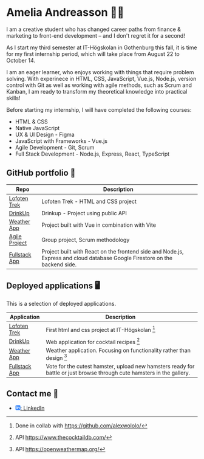 # Amelia Andreasson :woman_technologist:

I am a creative student who has changed career paths from finance & marketing to front-end development – and I don't regret it for a second!

As I start my third semester at IT-Högskolan in Gothenburg this fall, it is time for my first internship period, which will take place from August 22 to October 14.

I am an eager learner, who enjoys working with things that require problem solving. With experinece in HTML, CSS, JavaScript, Vue.js, Node.js, version control with Git as well as working with agile methods, such as Scrum and Kanban, I am ready to transform my theoretical knowledge into practical skills!

Before starting my internship, I will have completed the following courses:

- HTML & CSS
- Native JavaScript
- UX & UI Design - Figma
- JavaScript with Frameworks - Vue.js
- Agile Development - Git, Scrum
- Full Stack Development - Node.js, Express, React, TypeScript

## GitHub portfolio :briefcase:

| Repo                                    | Description                                     |
| --------------------------------------- | ----------------------------------------------- |
| [Lofoten Trek][lofoten-trek-repo]       | Lofoten Trek - HTML and CSS project             |
| [DrinkUp][drinkup-repo]                 | Drinkup - Project using public API              |
| [Weather App][weather-app-repo]         | Project built with Vue in combination with Vite |
| [Agile Project][agile-group-project]    | Group project, Scrum methodology                |
| [Fullstack App][fullstack-app-repo]     | Project built with React on the frontend side and Node.js, Express and cloud database Google Firestore on the backend side. |

[lofoten-trek-repo]: https://github.com/amelialynnn/lofoten-trek
[drinkup-repo]: https://github.com/amelialynnn/drinkup
[weather-app-repo]: https://github.com/amelialynnn/vue-js
[agile-group-project]: https://github.com/Wagsjo/Webshop/commits?author=amelialynnn
[fullstack-app-repo]: https://github.com/amelialynnn/hamsterwars-fullstack

## Deployed applications :desktop_computer:

This is a selection of deployed applications.

| Application                         | Description                               |
| ----------------------------------- | ----------------------------------------- |
| [Lofoten Trek][lofoten-trek]        | First html and css project at IT-Högskolan [^1] |
| [DrinkUp][drinkup]                  | Web application for cocktail recipes [^2] |
| [Weather App][weather-app]          | Weather application. Focusing on functionality rather than design [^3] |
| [Fullstack App][fullstack-app]      | Vote for the cutest hamster, upload new hamsters ready for battle or just browse through cute hamsters in the gallery. |

[^1]: Done in collab with https://github.com/alexwololo/
[^2]: API https://www.thecocktaildb.com/
[^3]: API https://openweathermap.org/

[lofoten-trek]: https://amelialynnn.github.io/lofoten-trek/
[drinkup]: https://amelialynnn.github.io/drinkup/
[weather-app]: https://amelialynnn.github.io/weather-app/
[fullstack-app]: https://hamsterwars-fullstack-app.herokuapp.com/

## Contact me :iphone:

- [![linkedIn icon](assets/linkedIn-icon.png): LinkedIn][linkedin]

[linkedin]: https://www.linkedin.com/in/amelia-andreasson-b328a3b1/
